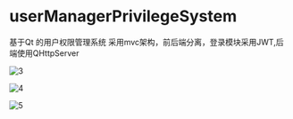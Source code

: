 # userManagerPrivilegeSystem
基于Qt 的用户权限管理系统
采用mvc架构，前后端分离，登录模块采用JWT,后端使用QHttpServer

![3](https://github.com/user-attachments/assets/a94555b7-c877-4399-a9e7-dbd158895580)

![4](https://github.com/user-attachments/assets/25f330c5-29df-4ec9-9713-39616a320355)

![5](https://github.com/user-attachments/assets/41cda856-a19e-475c-94a3-0d095c0fdb07)

